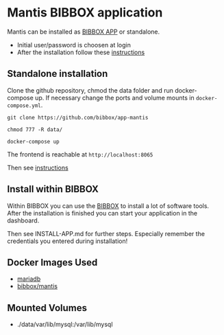 # Mantis BIBBOX application

Mantis can be installed as [BIBBOX APP](https://bibbox.readthedocs.io/en/latest/ "BIBBOX App Store") or standalone. 

* Initial user/password is choosen at login
* After the installation follow these [instructions](INSTALL-APP.md)

## Standalone installation
Clone the github repository, chmod the data folder and run docker-compose up. If necessary change the ports and volume mounts in `docker-compose.yml`.

`git clone https://github.com/bibbox/app-mantis`

`chmod 777 -R data/`

`docker-compose up`


The frontend is reachable at `http://localhost:8065`

Then see [instructions](INSTALL-APP.md)

## Install within BIBBOX

Within BIBBOX you can use the [BIBBOX](https://bibbox.readthedocs.io/en/latest/) to install a lot of software tools. After the installation is finished you can start your application in the dashboard. 

Then see INSTALL-APP.md for further steps. Especially remember the credentials you entered during installation!

## Docker Images Used
* [mariadb](https://hub.docker.com/_/mariadb)
* [bibbox/mantis](https://hub.docker.com/r/bibbox/mantis)

## Mounted Volumes

- ./data/var/lib/mysql:/var/lib/mysql
